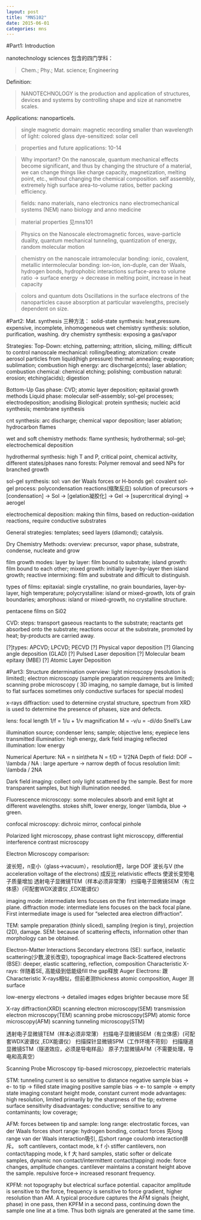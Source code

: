 ```yaml
---
layout: post
title: "MNS102"
date: 2015-06-01
categories: mns
---
```


#Part1: Introduction

nanotechnology sciences 包含的四门学科：
>Chem.; Phy.; Mat. science; Engineering



Definition: 
>NANOTECHNOLOGY is the production and application of structures, devices and systems by controlling shape and size at nanometre scales.

Applications: nanoparticels.
>single magnetic domain: magnetic recording
smaller than wavelength of light: colored glass
dye-sensitized: solar cell

>properties and future applications: 10-14

>Why important?
On the nanoscale, quantum mechanical effects become significant, and thus by changing the structure of a material, we can change things like charge capacity, magnetization, melting point, etc., without changing the chemical composition.
self assembly, extremely high surface area-to-volume ratios, better packing efficiency.

>fields:
nano materials,
nano electronics
nano electromechanical systems (NEM)
nano biology and anno medicine

>material properties
见mns101

>Physics on the Nanoscale
electromagnetic forces, wave-particle duality, quantum mechanical tunneling, quantization of energy, random molecular motion

>chemistry on the nanoscale
intramolecular bonding: ionic, covalent, metallic
intermolecular bonding: ion-ion, ion-duple, can der Waals, hydrogen bonds, hydrophobic interactions
surface-area to volume ratio -> surface energy -> decrease in melting point, increase in heat capacity

>colors and quantum dots
Oscillations in the surface electrons of the nanoparticles cause absorption at particular wavelengths, precisely dependent on size.

#Part2: Mat. synthesis
三种方法：
solid-state synthesis: heat,pressure. expensive, incomplete, inhomogeneous
wet chemistry synthesis: solution, purification, washing.
dry chemistry synthesis: exposing a gas/vapor

Strategies:
Top-Down:  etching, patterning; attrition, slicing, milling; difficult to control nanoscale
mechanical: rolling/beating; atomization: create aerosol particles from liquid(high pressure)
thermal: annealing; evaporation; sublimation; combustion
high energy: arc discharge(cnts); laser ablation; combustion
chemical: chemical etching; polishing; combustion
natural: erosion; etching(acids); digestion

Bottom-Up
Gas phase: CVD; atomic layer deposition; epitaxial growth methods
Liquid phase: molecular self-assembly; sol-gel processes; electrodeposition; anodising
Biological: protein synthesis; nucleic acid synthesis; membrane synthesis

cnt synthesis: arc discharge; chemical vapor deposition; laser ablation; hydrocarbon flames

wet and soft chemistry methods:
flame synthesis; hydrothermal; sol-gel; electrochemical deposition

hydrothermal synthesis: high T and P, critical point, chemical activity, different states/phases
nano forests: Polymer removal and seed NPs for branched growth

sol-gel synthesis:
sol: van der Waals forces or H-bonds
gel: covalent
sol-gel process: polycondensation reactions(缩聚反应)
solution of precursors -> [condensation] -> Sol -> [gelation凝胶化] -> Gel -> [supercritical drying] -> aerogel

electrochemical deposition:
making thin films, based on reduction-oxidation reactions, require conductive substrates

General strategies: templates; seed layers (diamond); catalysis.

Dry Chemistry Methods:
overview:  precursor, vapor phase, substrate, condense, nucleate and grow

film growth modes:
layer by layer: film bound to substrate;
island growth: film bound to each other;
mixed growth: initially layer-by-layer then island growth;
reactive intermixing: film and substrate and difficult to distinguish.

types of films:
epitaxial: single crystalline, no grain boundaries, layer-by-layer, high temperature;
polycrystalline: island or mixed-growth, lots of grain boundaries;
amorphous: island or mixed-growth, no crystalline structure.

pentacene films on Si02

CVD:
steps: transport gaseous reactants to the substrate; reactants get absorbed onto the substrate; reactions occur at the substrate, promoted by heat; by-products are carried away.

[?]types: APCVD; LPCVD; PECVD
[?] Physical vapor deposition
[?] Glancing angle deposition (GLAD)
[?] Pulsed Laser deposition
[?] Molecular beam epitaxy (MBE)
[?] Atomic Layer Deposition

#Part3: Structure determination
overview:
light microscopy (resolution is limited); electron microscopy (sample preparation requirements are limited); scanning probe microscopy ( 3D imaging, no sample damage, but is limited to flat surfaces sometimes only conductive surfaces for special modes)

x-rays diffraction:
used to determine crystal structure, spectrum from XRD is used to determine the presence of phases, size and defects.

lens:
focal length 1/f = 1/u + 1/v
magnification M = -v/u = -di/do
Snell’s Law

illumination source; condenser lens; sample; objective lens; eyepiece lens
transmitted illumination: high energy, dark field imaging
reflected illumination: low energy

Numerical Aperture: NA = n sin\theta
N = f/D = 1/2NA
Depth of field: DOF ~ \lambda / NA : large aperture -> narrow depth of focus
resolution limit: \lambda / 2NA

Dark field imaging: collect only light scattered by the sample. Best for more transparent samples, but high illumination needed.

 Fluorescence microscopy: some molecules absorb and emit light at different wavelengths.
stokes shift, lower energy, longer \lambda, blue -> green.

confocal microscopy: dichroic mirror, confocal pinhole

Polarized light microscopy, phase contrast light microscopy, differential interference contrast microscopy

Electron Microscopy
comparison:

波长短，n变小（glass->vacuum），resolution短，large DOF
波长与V (the acceleration voltage of the electrons) 成反比
relativistic effects 使波长变短电子质量增加
透射电子显微镜TEM（样本必须非常薄）
扫描电子显微镜SEM（有立体感）(可配套WDX波谱仪 ,EDX能谱仪）

imaging mode: intermediate lens focuses on the first intermediate image plane.
diffraction mode: intermediate lens focuses on the back focal plane. First intermediate image is used for “selected area electron diffraction”.

TEM: sample preparation (thinly sliced), sampling (region is tiny), projection (2D), damage.
SEM: because of scattering effects, information other than morphology can be obtained.

Electron-Matter Interactions
Secondary electrons (SE): surface, inelastic scattering(少数,波长改变), topographical image
Back-Scattered electrons (BSE): deeper, elastic scattering, reflection, composition
Characteristic X-rays: 伴随着SE, 高能级到低能级fill the gap释放
Auger Electrons: 跟Characteristic X-rays相似，但前者测thickness atomic composition, Auger 测surface

low-energy electrons -> detailed images
edges brighter because more SE

X-ray diffraction(XRD)
scanning electron microscopy(SEM)
transmission electron microscopy(TEM)
scanning probe microscopy(SPM)
atomic force microscopy(AFM)
scanning tunneling microscopy(STM)

透射电子显微镜TEM（样本必须非常薄）
扫描电子显微镜SEM（有立体感）(可配套WDX波谱仪 ,EDX能谱仪）
扫描探针显微镜SPM（工作环境不苛刻）
扫描隧道显微镜STM（隧道效应，必须是导电样品）
原子力显微镜AFM（不需要处理，导电和高真空）

Scanning Probe Microscopy
tip-based microscopy, piezoelectric materials

STM:
tunneling current is so sensitive to distance
negative sample bias -> e- to tip -> filled state imaging
positive sample bias -> e- to sample -> empty state imaging
constant height mode, constant current mode
advantages: high resolution, limited primarily by the sharpness of the tip; extreme surface sensitivity
disadvantages: conductive; sensitive to any contaminants; low coverage;

AFM:
forces between tip and sample:
long range: electrostatic forces, van der Waals forces
short range: hydrogen bonding, contact forces
先long range van der Waals interaction吸引, 后short range coulomb interaction排斥。
soft cantilevers, contact mode, k f 小
stiffer cantilevers, non contact/tapping mode, k f 大
hard samples, static
softer or delicate samples, dynamic
non contact/intermittent contact(tapping) mode: force changes, amplitude changes. cantilever maintains a constant height above the sample. repulsive force-> increased resonant frequency.

KPFM:
not topography but electrical surface potential.
capacitor
amplitude is sensitive to the force, frequency is sensitive to force gradient, higher resolution than AM.
A typical procedure captures the AFM signals (height, phase) in one pass, then KPFM in a second pass, continuing down the sample one line at a time. Thus both signals are generated at the same time.



